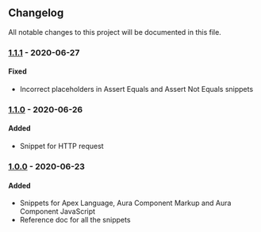 ## Changelog
All notable changes to this project will be documented in this file.

### [1.1.1] - 2020-06-27
#### Fixed
- Incorrect placeholders in Assert Equals and Assert Not Equals snippets

### [1.1.0] - 2020-06-26
#### Added
- Snippet for HTTP request

### [1.0.0] - 2020-06-23
#### Added
- Snippets for Apex Language, Aura Component Markup and Aura Component JavaScript
- Reference doc for all the snippets

[1.0.0]: https://github.com/meajinkya/salesforce-snippets/releases/tag/v1.0.0
[1.1.0]: https://github.com/meajinkya/salesforce-snippets/releases/tag/v1.1.0
[1.1.1]: https://github.com/meajinkya/salesforce-snippets/releases/tag/v1.1.1